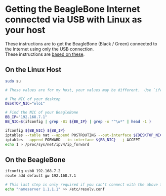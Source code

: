
# Getting the BeagleBone Internet connected via USB with Linux as your host

These instructions are to get the BeagleBone (Black / Green) connected to the Internet using only the USB connection.  
These instructions are [based on these](https://elementztechblog.wordpress.com/2014/12/22/sharing-internet-using-network-over-usb-in-beaglebone-black/).


## On the Linux Host

```sh
sudo su

# These values are for my host, your values may be different.  Use `ifconfig` to figure them out.

# The NIC of your desktop
DESKTOP_NIC="wlo1"  

# Find the NIC of your BeagleBone
BB_IP="192.168.7.1"
BB_NIC=$(ifconfig | grep -B1 ${BB_IP} | grep -o "^\w*" | head -1 )

ifconfig ${BB_NIC} ${BB_IP}
iptables --table nat --append POSTROUTING --out-interface ${DESKTOP_NIC} -j MASQUERADE
iptables --append FORWARD --in-interface ${BB_NIC}  -j ACCEPT
echo 1 > /proc/sys/net/ipv4/ip_forward
```

## On the BeagleBone

```sh
ifconfig usb0 192.168.7.2
route add default gw 192.168.7.1

# This last step is only required if you can't connect with the above two instructions
echo "nameserver 1.1.1.1" >> /etc/resolv.conf
```
